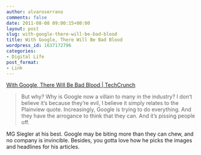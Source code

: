 ```yaml
---
author: alvaroserrano
comments: false
date: 2011-08-08 09:00:15+00:00
layout: post
slug: with-google-there-will-be-bad-blood
title: With Google, There Will Be Bad Blood
wordpress_id: 1637172796
categories:
- Digital Life
post_format:
- Link
---
```


[With Google, There Will Be Bad Blood | TechCrunch](http://techcrunch.com/2011/08/06/ive-abandoned-my-boy/)


<blockquote>But why? Why is Google now a villain to many in the industry? I don’t believe it’s because they’re evil, I believe it simply relates to the Plainview quote. Increasingly, Google is trying to do everything. And they have the arrogance to think that they can. And it’s pissing people off.</blockquote>


MG Siegler at his best. Google may be biting more than they can chew, and no company is invincible. Besides, you gotta love how he picks the images and headlines for his articles.
